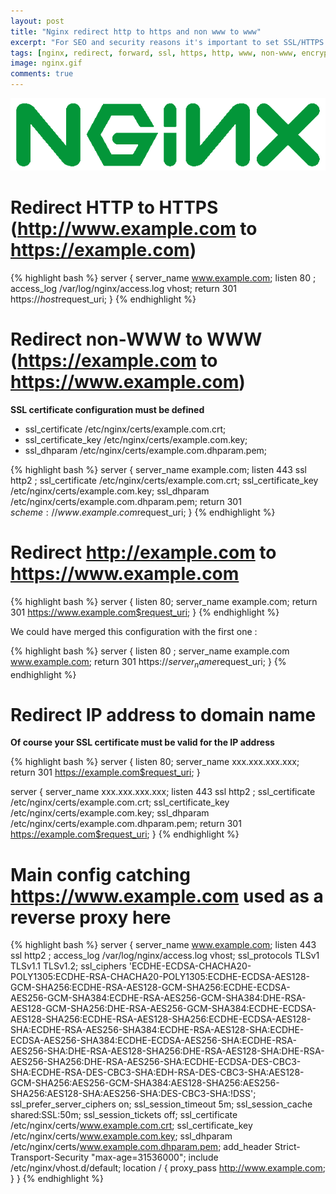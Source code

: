 ```yaml
---
layout: post
title: "Nginx redirect http to https and non www to www"
excerpt: "For SEO and security reasons it's important to set SSL/HTTPS on web servers and websites. It's important to avoid duplicate content for www and non www urls. Redirect http to https."
tags: [nginx, redirect, forward, ssl, https, http, www, non-www, encryption]
image: nginx.gif
comments: true
---
```


![Docker](/images/posts/nginx.gif)

# Redirect HTTP to HTTPS (http://www.example.com to https://example.com)

{% highlight bash %}
server {
	server_name www.example.com;
	listen 80 ;
	access_log /var/log/nginx/access.log vhost;
	return 301 https://$host$request_uri;
}
{% endhighlight %}

# Redirect non-WWW to WWW (https://example.com to https://www.example.com)

**SSL certificate configuration must be defined**

* ssl_certificate /etc/nginx/certs/example.com.crt;
* ssl_certificate_key /etc/nginx/certs/example.com.key;
* ssl_dhparam /etc/nginx/certs/example.com.dhparam.pem;

{% highlight bash %}
server {
	server_name example.com;
	listen 443 ssl http2 ;
	ssl_certificate /etc/nginx/certs/example.com.crt;
	ssl_certificate_key /etc/nginx/certs/example.com.key;
	ssl_dhparam /etc/nginx/certs/example.com.dhparam.pem;
	return 301 $scheme://www.example.com$request_uri;
}
{% endhighlight %}

# Redirect http://example.com to https://www.example.com

{% highlight bash %}
server {
	listen 80;
	server_name example.com;
	return 301 https://www.example.com$request_uri;
}
{% endhighlight %}

We could have merged this configuration with the first one :

{% highlight bash %}
server {
  listen 80 ;
  server_name example.com www.example.com;
  return 301 https://$server_name$request_uri;
}
{% endhighlight %}


# Redirect IP address to domain name

**Of course your SSL certificate must be valid for the IP address**

{% highlight bash %}
server {
  listen 80;
  server_name xxx.xxx.xxx.xxx;
  return 301 https://example.com$request_uri;
}

server {
  server_name xxx.xxx.xxx.xxx;
  listen 443 ssl http2 ;
  ssl_certificate /etc/nginx/certs/example.com.crt;
  ssl_certificate_key /etc/nginx/certs/example.com.key;
  ssl_dhparam /etc/nginx/certs/example.com.dhparam.pem;
  return 301 https://example.com$request_uri;
}
{% endhighlight %}


# Main config catching https://www.example.com used as a reverse proxy here

{% highlight bash %}
server {
	server_name www.example.com;
	listen 443 ssl http2 ;
	access_log /var/log/nginx/access.log vhost;
	ssl_protocols TLSv1 TLSv1.1 TLSv1.2;
	ssl_ciphers 'ECDHE-ECDSA-CHACHA20-POLY1305:ECDHE-RSA-CHACHA20-POLY1305:ECDHE-ECDSA-AES128-GCM-SHA256:ECDHE-RSA-AES128-GCM-SHA256:ECDHE-ECDSA-AES256-GCM-SHA384:ECDHE-RSA-AES256-GCM-SHA384:DHE-RSA-AES128-GCM-SHA256:DHE-RSA-AES256-GCM-SHA384:ECDHE-ECDSA-AES128-SHA256:ECDHE-RSA-AES128-SHA256:ECDHE-ECDSA-AES128-SHA:ECDHE-RSA-AES256-SHA384:ECDHE-RSA-AES128-SHA:ECDHE-ECDSA-AES256-SHA384:ECDHE-ECDSA-AES256-SHA:ECDHE-RSA-AES256-SHA:DHE-RSA-AES128-SHA256:DHE-RSA-AES128-SHA:DHE-RSA-AES256-SHA256:DHE-RSA-AES256-SHA:ECDHE-ECDSA-DES-CBC3-SHA:ECDHE-RSA-DES-CBC3-SHA:EDH-RSA-DES-CBC3-SHA:AES128-GCM-SHA256:AES256-GCM-SHA384:AES128-SHA256:AES256-SHA256:AES128-SHA:AES256-SHA:DES-CBC3-SHA:!DSS';
	ssl_prefer_server_ciphers on;
	ssl_session_timeout 5m;
	ssl_session_cache shared:SSL:50m;
	ssl_session_tickets off;
	ssl_certificate /etc/nginx/certs/www.example.com.crt;
	ssl_certificate_key /etc/nginx/certs/www.example.com.key;
	ssl_dhparam /etc/nginx/certs/www.example.com.dhparam.pem;
	add_header Strict-Transport-Security "max-age=31536000";
	include /etc/nginx/vhost.d/default;
	location / {
		proxy_pass http://www.example.com;
	}
}
{% endhighlight %}